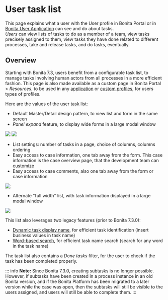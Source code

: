 # User task list

This page explains what a user with the User profile in Bonita Portal or in [Bonita User Application](user-application-overview.md) can see and do about tasks.  
_Users_ can view lists of tasks to do as a member of a team, view tasks precisely assigned to them, view tasks they have done related to different processes, take and release tasks, and do tasks, eventually.

## Overview

Starting with Bonita 7.3, users benefit from a configurable task list, to manage tasks involving human actors from all processes in a more efficient fashion.
This page is also made available as a custom page in Bonita Portal > _Resources_, to be used in any [application](applications.md) or [custom profiles](custom-profiles.md), for users types of profiles.

Here are the values of the user task list:
  * Default Master/Detail design pattern, to view list and form in the same screen
  * _Panel expand_ feature, to display wide forms in a large modal window

![](images/tasklist-elements.png)<!--{.img-responsive .img-thumbnail}-->
![](images/tasklist-popup.png)<!--{.img-responsive .img-thumbnail}-->

  * List settings: number of tasks in a page, choice of columns, columns ordering
  * Easy access to case information, one tab away from the form. This case information is the case overview page, that the development team can customize
  * Easy access to case comments, also one tab away from the form or case information

![](images/tasklist-settings-and-tabs.png)<!--{.img-responsive .img-thumbnail}-->

  * Alternate "full width" list, with task information displayed in a large modal window

![](images/tasklist-fullpage.png)<!--{.img-responsive .img-thumbnail}-->

This list also leverages two legacy features (prior to Bonita 7.3.0):
  * [Dynamic task display name](optimize-user-tasklist.md), for efficient task identification (insert business values in task name)
  * [Word-based search](using-list-and-search-methods.md#word_based_search), for efficient task name search (search for any word in the task name)

The task list also contains a _Done tasks_ filter, for the user to check if the task has been completed properly.

::: info
**Note:** Since Bonita 7.3.0, creating subtasks is no longer possible. However, if subtasks have been created in a process instance in an old Bonita version, and if the Bonita Platform has been migrated to a later version while the case was open, then the subtasks will still be visible to the users assigned, and users will still be able to complete them.
:::
